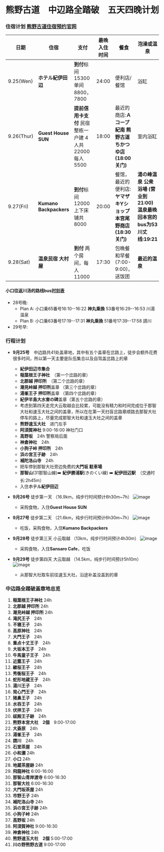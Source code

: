 # 熊野古道　中辺路全踏破　五天四晚计划

### 住宿计划 [熊野古道住宿预约官网](https://www.kumano-travel.com/ja/mypage)
| 日期 | 住宿 | 支付 | 最晚入住时间 | 餐食 | 泡澡或温泉 |
| --- | --- | --- | --- | --- | --- |
| 9.25(Wen) | **ホテル紀伊田辺** | **到付**标间15300 单间8800，7800 | 24:00 | 便利店/餐馆 | 浴缸 |
| 9.26(Thur) | **Guest House SUN** | **提前信用卡支付** 民宿整栋一户建 4人共22000 每人5500 | 18:00 | 最近的商店:**Ａコープ紀南 熊野古道ちかつゆ店(18:00关门)** | 室内浴缸 |
| 9.27(Fri) | **Kumano Backpackers** | **到付**标间12000 上下床铺共8000 | 20:00 | 餐馆，最近的便利店:**ヤマザキYショップ本宮尾野商店(18:30关门)** | **湯の峰温泉 公衆浴場 (营业到21:00)  温泉最晚回本宫的bus为53川丈线:19:21** |
| 9.28(Sat) | **温泉民宿 大村屋** | **到付** 两个房间，每人11000 | 17:30 | 包晚餐和早餐(7:00-9:00)，送饭团| **最近的温泉** |

#### 小口往返川汤的路线bus[时刻表](https://www2.tb-kumano.jp/en/transport/pdf/Hongu-Koguchi-Shingu-bus.pdf)
- 28号晚:
    - Plan A: 小口乗65番号16:10--16:22 **神丸乗換** 53番号16:29--16:53 川湯温泉
    - Plan B: 小口乗63番号17:19--17:31 **神丸乗換** 51番号17:39--17:58 請川
- 29号早:

### 行程计划
- **9月25号**　中边路共41处盖章地，其中有五个盖章在岔路上，徒步会额外花费很多时间，所以第一天主要是队伍集合以及自驾盖岔路上的章
    - **紀伊田辺市集合**　
    - **稲葉根王子神社**　（第一个岔路的章）
    - **北郡越 押印所**　（第二个岔路的章）
    - **潮見峠越 押印所**盖章 （第三个岔路的章）
    - **湯峯王子 押印所**盖章 （第四个岔路的章）
    - **紀伊半島大水害の碑**盖章（第五个岔路的章）
    - 考虑到第四天走完大云取越会比较累，可能没有精力和时间完成位于那智大社和速玉大社之间的盖章，所以在在第一天扫盲岔路章顺路去那智大社停车的路上，尽量完成那智大社和速玉大社之间的盖章
    - **熊野速玉大社**　进门左手
    - **阿須賀神社** 9:00-16:00 神社门口
    - **高野坂**　24h 警察局后面
    - **神倉神社**　24h
    - **小狗子峠 押印所**　24h
    - **浜の宮王子跡**　24h
    - **補陀洛山寺**　24h
    - 把车停到那智大社旁边免费的**大門坂 駐車場**
    - **那智山**(31那智山線)➡️ **紀伊勝浦駅**(きのくい線) ➡️ **紀伊田辺駅**　（交通时长:2h45m）
    - 入住**ホテル紀伊田辺**

- **9月26号**  徒步第一天 （16.9km，纯步行时间预计6h30m~7h）
![image](https://github.com/user-attachments/assets/d482f314-a6bc-45af-8e7d-77d441dba022)
    - 采购食物，入住**Guest House SUN**

- **9月27号**  徒步第二天 （21.6km，纯步行时间预计6h30m~7h）
![image](https://github.com/user-attachments/assets/6b9efa26-46da-4751-9239-d3b7bfd66758)
    - 吃饭，采购食物，入住**Kumano Backpackers**

- **9月28号**  徒步第三天 小云取越 （13km，纯步行时间预计4h30m）
![image](https://github.com/user-attachments/assets/8e2d9198-8835-4cb0-9822-f64792c2d843)
    - 采购食物，入住**Sansaro Cafe**，吃饭

- **9月29号**  徒步第四天 大云取越 （14.5km，纯步行时间预计5h10m）
![image](https://github.com/user-attachments/assets/06b7f920-ec63-4e6c-8392-8bd95ed2ef96)
    - 从那智大社取车前往速玉大社，沿途补盖没盖到的章

### 中边路全踏破盖章地总览
1. **稲葉根王子神社** 24h
2. **北郡越 押印所** 24h
3. **潮見峠越 押印所** 24h
4. **滝尻王子**　24h
5. **不寝王子**　24h
6. **高原神社**　24h
7. **大門王子**　24h
8. **重点十丈王子**　24h
9. **大坂本王子**　24h
10. **牛馬童子王子**　24h
11. **近露王子**　24h
12. **継桜王子**　24h
13. **秀衡桜王子**　24h
14. **蛇形地蔵王子**　24h
15. **湯川王子**　24h
16. **発心門王子**　24h
17. **猪鼻王子**　24h
18. **水吞王子**　24h
19. **伏拝王子**　24h
20. **祓殿王子跡**　24h
21. **熊野本宮大社　2個**　9:00-17:00
22. **大斎原**　24h
23. **湯峯王子**　24h
24. **請川**　24h
25. **石堂茶屋**　24h
26. **小和瀬** 24h
27. **小口** 24h
28. **地蔵茶屋跡** 24h
29. **飛龍神社** 6:00-16:00
30. **那智山青岸渡寺** 6:00-16:30 
31. **那智大社** 6:00-16:30
32. **大門坂茶屋** 24h
33. **市野王子** 24h
34. **補陀洛山寺** 24h
35. **浜の宮王子跡** 24h
36. **小狗子峠** 24h 
37. **高野坂** 24h
38. **阿須賀神社** 9:00-16:30
39. **神倉神社** 24h
40. **熊野速玉大社　2個** 5:00-17:00
41. **川の野熊野古道** 9:00-17:00
